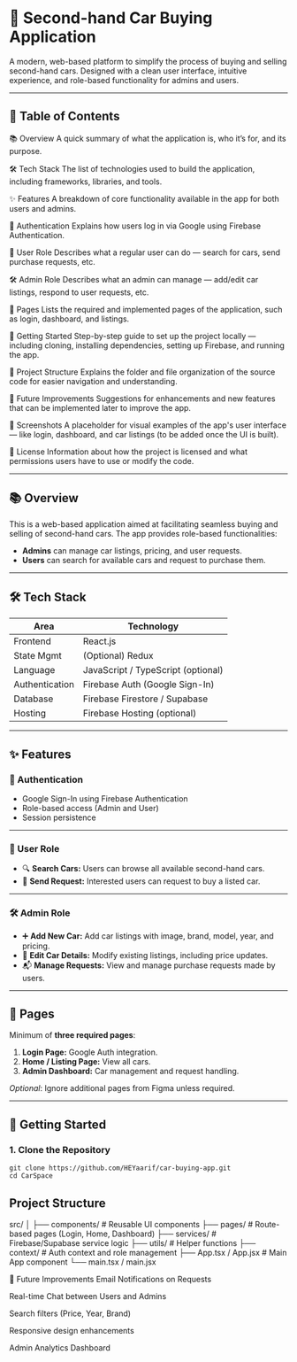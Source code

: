 # 🚗 Second-hand Car Buying Application

A modern, web-based platform to simplify the process of buying and selling second-hand cars. Designed with a clean user interface, intuitive experience, and role-based functionality for admins and users.

---

## 📌 Table of Contents

📚 Overview
A quick summary of what the application is, who it’s for, and its purpose.

🛠️ Tech Stack
The list of technologies used to build the application, including frameworks, libraries, and tools.

✨ Features
A breakdown of core functionality available in the app for both users and admins.

🔐 Authentication
Explains how users log in via Google using Firebase Authentication.

👤 User Role
Describes what a regular user can do — search for cars, send purchase requests, etc.

🛠 Admin Role
Describes what an admin can manage — add/edit car listings, respond to user requests, etc.

📄 Pages
Lists the required and implemented pages of the application, such as login, dashboard, and listings.

🚀 Getting Started
Step-by-step guide to set up the project locally — including cloning, installing dependencies, setting up Firebase, and running the app.

📁 Project Structure
Explains the folder and file organization of the source code for easier navigation and understanding.

🧪 Future Improvements
Suggestions for enhancements and new features that can be implemented later to improve the app.

📸 Screenshots
A placeholder for visual examples of the app's user interface — like login, dashboard, and car listings (to be added once the UI is built).

📝 License
Information about how the project is licensed and what permissions users have to use or modify the code.



---

## 📚 Overview

This is a web-based application aimed at facilitating seamless buying and selling of second-hand cars. The app provides role-based functionalities:

- **Admins** can manage car listings, pricing, and user requests.
- **Users** can search for available cars and request to purchase them.

---

## 🛠️ Tech Stack

| Area        | Technology             |
|-------------|------------------------|
| Frontend    | React.js               |
| State Mgmt  | (Optional) Redux       |
| Language    | JavaScript / TypeScript (optional) |
| Authentication | Firebase Auth (Google Sign-In) |
| Database    | Firebase Firestore / Supabase |
| Hosting     | Firebase Hosting (optional) |

---

## ✨ Features

### 🔐 Authentication

- Google Sign-In using Firebase Authentication
- Role-based access (Admin and User)
- Session persistence

---

### 👤 User Role

- 🔍 **Search Cars:** Users can browse all available second-hand cars.
- 📩 **Send Request:** Interested users can request to buy a listed car.

---

### 🛠 Admin Role

- ➕ **Add New Car:** Add car listings with image, brand, model, year, and pricing.
- 📝 **Edit Car Details:** Modify existing listings, including price updates.
- 📬 **Manage Requests:** View and manage purchase requests made by users.

---

## 📄 Pages

Minimum of **three required pages**:

1. **Login Page:** Google Auth integration.
2. **Home / Listing Page:** View all cars.
3. **Admin Dashboard:** Car management and request handling.

_Optional_: Ignore additional pages from Figma unless required.

---

## 🚀 Getting Started

### 1. Clone the Repository

```
git clone https://github.com/HEYaarif/car-buying-app.git
cd CarSpace
```

## Project Structure

src/
│
├── components/        # Reusable UI components
├── pages/             # Route-based pages (Login, Home, Dashboard)
├── services/          # Firebase/Supabase service logic
├── utils/             # Helper functions
├── context/           # Auth context and role management
├── App.tsx / App.jsx  # Main App component
└── main.tsx / main.jsx

🧪 Future Improvements
Email Notifications on Requests

Real-time Chat between Users and Admins

Search filters (Price, Year, Brand)

Responsive design enhancements

Admin Analytics Dashboard
